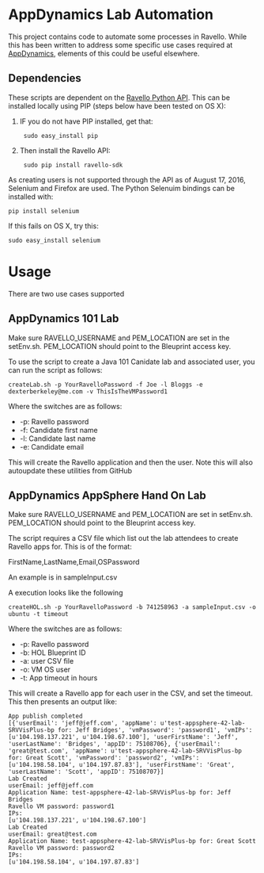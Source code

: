 # AppDynamics Lab Automation

This project contains code to automate some processes in Ravello. While this has been written to address some specific use cases required at [AppDynamics](http://www.appdynamics.com/), elements of this could be useful elsewhere.

## Dependencies

These scripts are dependent on the [Ravello Python API](https://github.com/ravello/python-sdk). This can be installed locally using PIP (steps below have been tested on OS X):

1. IF you do not have PIP installed, get that:

		sudo easy_install pip

2. Then install the Ravello API:

		sudo pip install ravello-sdk
	
As creating users is not supported through the API as of August 17, 2016, Selenium and Firefox are used. The Python Selenuim bindings can be installed with:

	pip install selenium

If this fails on OS X, try this:

	sudo easy_install selenium
	
# Usage

There are two use cases supported

## AppDynamics 101 Lab

Make sure RAVELLO_USERNAME and PEM_LOCATION are set in the setEnv.sh. PEM_LOCATION should point to the Bleuprint access key.

To use the script to create a Java 101 Canidate lab and associated user, you can run the script as follows:

	createLab.sh -p YourRavelloPassword -f Joe -l Bloggs -e dexterberkeley@me.com -v ThisIsTheVMPassword1

Where the switches are as follows:

* -p: Ravello password
* -f: Candidate first name
* -l: Candidate last name
* -e: Candidate email

This will create the Ravello application and then the user. Note this will also autoupdate these utilities from GitHub

## AppDynamics AppSphere Hand On Lab

Make sure RAVELLO_USERNAME and PEM_LOCATION are set in setEnv.sh. PEM_LOCATION should point to the Bleuprint access key.

The script requires a CSV file which list out the lab attendees to create Ravello apps for. This is of the format:

FirstName,LastName,Email,OSPassword

An example is in sampleInput.csv

A execution looks like the following

	createHOL.sh -p YourRavelloPassword -b 741258963 -a sampleInput.csv -o ubuntu -t timeout

Where the switches are as follows:

* -p: Ravello password
* -b: HOL Blueprint ID
* -a: user CSV file
* -o: VM OS user
* -t: App timeout in hours

This will create a Ravello app for each user in the CSV, and set the timeout. This then presents an output like:

~~~~
App publish completed
[{'userEmail': 'jeff@jeff.com', 'appName': u'test-appsphere-42-lab-SRVVisPlus-bp for: Jeff Bridges', 'vmPassword': 'password1', 'vmIPs': [u'104.198.137.221', u'104.198.67.100'], 'userFirstName': 'Jeff', 'userLastName': 'Bridges', 'appID': 75108706}, {'userEmail': 'great@test.com', 'appName': u'test-appsphere-42-lab-SRVVisPlus-bp for: Great Scott', 'vmPassword': 'password2', 'vmIPs': [u'104.198.58.104', u'104.197.87.83'], 'userFirstName': 'Great', 'userLastName': 'Scott', 'appID': 75108707}]
Lab Created
userEmail: jeff@jeff.com
Application Name: test-appsphere-42-lab-SRVVisPlus-bp for: Jeff Bridges
Ravello VM password: password1
IPs:
[u'104.198.137.221', u'104.198.67.100']
Lab Created
userEmail: great@test.com
Application Name: test-appsphere-42-lab-SRVVisPlus-bp for: Great Scott
Ravello VM password: password2
IPs:
[u'104.198.58.104', u'104.197.87.83']
~~~~